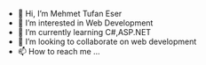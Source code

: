 - 👋 Hi, I’m Mehmet Tufan Eser
- 👀 I’m interested in Web Development
- 🌱 I’m currently learning C#,ASP.NET
- 💞️ I’m looking to collaborate on web development
- 📫 How to reach me ...

<!---
MehmetTufan052/MehmetTufan052 is a ✨ special ✨ repository because its `README.md` (this file) appears on your GitHub profile.
You can click the Preview link to take a look at your changes.
--->
